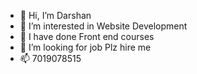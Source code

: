 - 👋 Hi, I’m Darshan 
- 👀 I’m interested in Website Development
- 🌱 I have done Front end courses
- 💞️ I’m looking for job Plz hire me
- 📫 7019078515

<!---
Darshan is a ✨ special ✨ repository because its `README.md` (this file) appears on your GitHub profile.
You can click the Preview link to take a look at your changes.
--->
